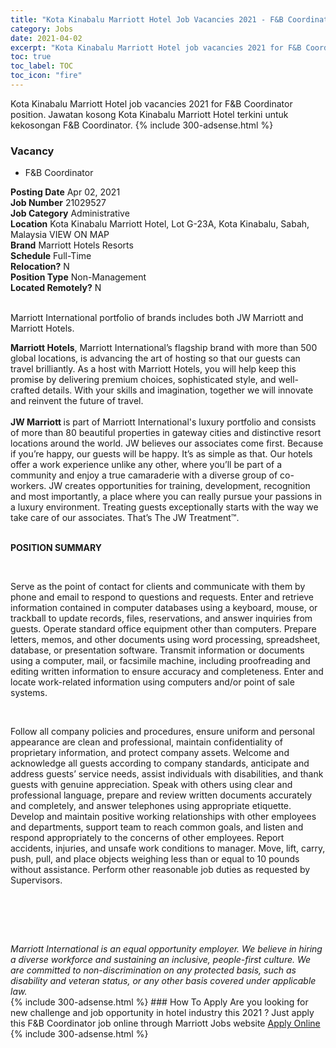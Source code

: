 ```yaml
---
title: "Kota Kinabalu Marriott Hotel Job Vacancies 2021 - F&B Coordinator" 
category: Jobs 
date: 2021-04-02 
excerpt: "Kota Kinabalu Marriott Hotel job vacancies 2021 for F&B Coordinator position. Jawatan kosong Kota Kinabalu Marriott Hotel terkini untuk kekosongan F&B Coordinator." 
toc: true 
toc_label: TOC 
toc_icon: "fire" 
--- 
```


Kota Kinabalu Marriott Hotel job vacancies 2021 for F&B Coordinator position. Jawatan kosong Kota Kinabalu Marriott Hotel terkini untuk kekosongan F&B Coordinator. 
{% include 300-adsense.html %} 
### Vacancy 
- F&B Coordinator 
<div><div><b>Posting Date</b> Apr 02, 2021<br><b>Job Number</b> 21029527<br><b>Job Category</b> Administrative<br><b>Location</b> Kota Kinabalu Marriott Hotel, Lot G-23A, Kota Kinabalu, Sabah, Malaysia VIEW ON MAP<br><b>Brand</b> Marriott Hotels Resorts<br><b>Schedule</b> Full-Time<br><b>Relocation?</b> N<br><b>Position Type</b> Non-Management<br><b>Located Remotely?</b> N<br><br><p>Marriott International portfolio of brands includes both JW Marriott and Marriott Hotels.<br></p> <div> <b>Marriott Hotels</b>, Marriott International&#8217;s flagship brand with more than 500 global locations, is advancing the art of hosting so that our guests can travel brilliantly. As a host with Marriott Hotels, you will help keep this promise by delivering premium choices, sophisticated style, and well-crafted details. With your skills and imagination, together we will innovate and reinvent the future of travel. </div> <div> <br> </div> <div> <b>JW Marriott </b>is part of Marriott International's luxury portfolio and consists of more than 80 beautiful properties in gateway cities and distinctive resort locations around the world. JW believes our associates come first. Because if you&#8217;re happy, our guests will be happy. It&#8217;s as simple as that. Our hotels offer a work experience unlike any other, where you&#8217;ll be part of a community and enjoy a true camaraderie with a diverse group of co-workers. JW creates opportunities for training, development, recognition and most importantly, a place where you can really pursue your passions in a luxury environment. Treating guests exceptionally starts with the way we take care of our associates. That&#8217;s The JW Treatment&#8482;. </div><br></div><div> <p><strong>POSITION SUMMARY</strong></p> <p>&#160;</p> <p>Serve as the point of contact for clients and communicate with them by phone and email to respond to questions and requests. Enter and retrieve information contained in computer databases using a keyboard, mouse, or trackball to update records, files, reservations, and answer inquiries from guests. Operate standard office equipment other than computers. Prepare letters, memos, and other documents using word processing, spreadsheet, database, or presentation software. Transmit information or documents using a computer, mail, or facsimile machine, including proofreading and editing written information to ensure accuracy and completeness. Enter and locate work-related information using computers and/or point of sale systems.</p> <p>&#160;</p> <p>Follow all company policies and procedures, ensure uniform and personal appearance are clean and professional, maintain confidentiality of proprietary information, and protect company assets. Welcome and acknowledge all guests according to company standards, anticipate and address guests&#8217; service needs, assist individuals with disabilities, and thank guests with genuine appreciation. Speak with others using clear and professional language, prepare and review written documents accurately and completely, and answer telephones using appropriate etiquette. Develop and maintain positive working relationships with other employees and departments, support team to reach common goals, and listen and respond appropriately to the concerns of other employees. Report accidents, injuries, and unsafe work conditions to manager. Move, lift, carry, push, pull, and place objects weighing less than or equal to 10 pounds without assistance. Perform other reasonable job duties as requested by Supervisors.</p> <p>&#160;</p> <p>&#160;</p> </div> <div>  &#160; </div> <em>Marriott International is an equal opportunity employer.&#160;We believe in hiring a diverse workforce and sustaining an inclusive, people-first culture.&#160;We are committed to non-discrimination on&#160;any&#160;protected&#160;basis, such as disability and veteran status, or any other basis covered under applicable law.</em><br></div> 
{% include 300-adsense.html %} 
### How To Apply 
Are you looking for new challenge and job opportunity in hotel industry this 2021 ?
Just apply this F&B Coordinator job online through Marriott Jobs website 
<a href="https://jobs.marriott.com/marriott/jobs/21029527?lang=en-us" class="btn btn--info" target="_blank" rel="nofollow noopenner">Apply Online</a> 
{% include 300-adsense.html %} 